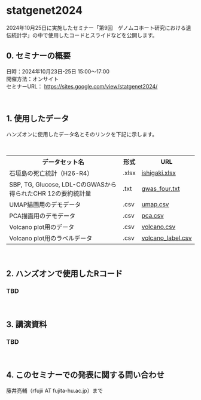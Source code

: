 # statgenet2024
2024年10月25日に実施したセミナー「第9回　ゲノムコホート研究における遺伝統計学」の中で使用したコードとスライドなどを公開します。

## 0. セミナーの概要
日時：2024年10月23日-25日 15:00〜17:00 <br>
開催方法：オンサイト　<br>
セミナーURL： https://sites.google.com/view/statgenet2024/ <br>

 <br>
 
## 1. 使用したデータ

ハンズオンに使用したデータ名とそのリンクを下記に示します。 

<br>

 <table>
    <tr>
      <th>データセット名</th>
      <th>形式</th>
      <th>URL</th>
    </tr>
    <tr>
      <td>石垣島の死亡統計（H26-R4）</td>
      <td>.xlsx</td>
      <td><a href="https://docs.google.com/spreadsheets/d/1_uU3jjGLnnVFpMxEp2a-rtEdwX5P4__f/edit?usp=sharing&ouid=105788622822924519744&rtpof=true&sd=true">ishigaki.xlsx</a></td>
    </tr>
    <tr>
    </tr>
    <tr>
      <td>SBP, TG, Glucose, LDL-CのGWASから得られたCHR 12の要約統計量</td>
      <td>.txt</td>
      <td><a href="https://drive.google.com/file/d/1iQCBoJM4RmwsO1QDJvMalk4GLgDmWtG3/view?usp=sharing">gwas_four.txt</a></td>
    </tr>
    <tr>
    </tr>
    <tr>
      <td>UMAP描画用のデモデータ</td>
      <td>.csv</td>
      <td><a href="https://drive.google.com/file/d/1I-aP6y6mKjguRVhAzWpuBcgh04VCYfrX/view?usp=sharing">umap.csv</a></td>
    </tr>
    <tr>
      <td>PCA描画用のデモデータ</td>
      <td>.csv</td>
      <td><a href="https://drive.google.com/file/d/1kAdoXqsqIWq5CIAwiKUUxRPsxD-PHst0/view?usp=sharing">pca.csv</a></td>
    </tr>
    <tr>
      <td>Volcano plot用のデータ</td>
      <td>.csv</td>
      <td><a href="https://drive.google.com/file/d/1e7-NfoJHxScoTWVc47WeOdZhv_PLu5rF/view?usp=sharing">volcano.csv</a></td>
    </tr>
    <tr>
      <td>Volcano plot用のラベルデータ</td>
      <td>.csv</td>
      <td><a href="https://drive.google.com/file/d/1ZvAEiXHqDHMPgH9bjhVc2ajXyn9PLok-/view?usp=drive_link">volcano_label.csv</a></td>
    </tr>
  </table>

<br>

## 2. ハンズオンで使用したRコード
### TBD

<br>

## 3. 講演資料
### TBD

<br>

## 4. このセミナーでの発表に関する問い合わせ
藤井亮輔（rfujii AT fujita-hu.ac.jp）まで
